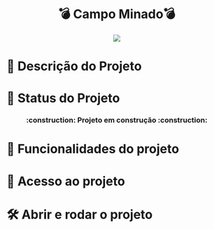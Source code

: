 <h1 align="center"> 💣 Campo Minado💣  </h1>

<div align="center">
  <a href="[https://github.com/strolker](https://github.com/strolker)">
    <img align="center" heigh="180em" src="https://user-images.githubusercontent.com/11407906/184350286-ed6db44c-3ece-42ab-ab17-dfffcdd863b8.jpg"/>
  </a>
</div>

<h1>📑 Descrição do Projeto </h1>

<h1>📍 Status do Projeto </h1>

<h3 align="center">
:construction:  Projeto em construção  :construction:
</h3>

<h1>🔨 Funcionalidades do projeto</h1>

<h1>📁 Acesso ao projeto</h1>

<h1>🛠️ Abrir e rodar o projeto</h1>
